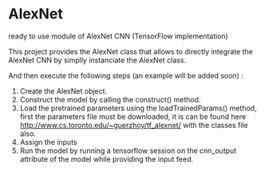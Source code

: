 # AlexNet
ready to use module of AlexNet CNN (TensorFlow implementation)

This project provides the AlexNet class that allows to directly integrate the AlexNet CNN by simplly instanciate the AlexNet class.

And then execute the following steps (an example will be added soon) :
1) Create the AlexNet object.
2) Construct the model by calling the construct() method.
3) Load the pretrained parameters using the loadTrainedParams() method, first the parameters file must be downloaded,
   it is can be found here http://www.cs.toronto.edu/~guerzhoy/tf_alexnet/ with the classes file also.
4) Assign the inputs
5) Run the model by running a tensorflow session on the cnn_output attribute of the model while providing the input feed.
